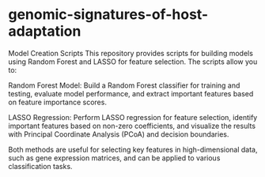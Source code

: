 # genomic-signatures-of-host-adaptation
Model Creation Scripts
This repository provides scripts for building models using Random Forest and LASSO for feature selection. The scripts allow you to:

Random Forest Model: Build a Random Forest classifier for training and testing, evaluate model performance, and extract important features based on feature importance scores.

LASSO Regression: Perform LASSO regression for feature selection, identify important features based on non-zero coefficients, and visualize the results with Principal Coordinate Analysis (PCoA) and decision boundaries.

Both methods are useful for selecting key features in high-dimensional data, such as gene expression matrices, and can be applied to various classification tasks.

